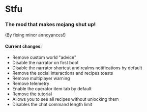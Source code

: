 # Stfu
### The mod that makes mojang shut up!
(By fixing minor annoyances!)

#### Current changes:
* Remove custom world "advice"
* Disable the narrator on first boot
* Disable the narrator shortcut and realms notifications by default
* Remove the social interactions and recipes toasts
* Remove multiplayer warning
* Remove telemetry
* Enable the operator item tab by default
* Remove the tutorial
* Allows you to see all recipes without unlocking them
* Disables the chat command length limit